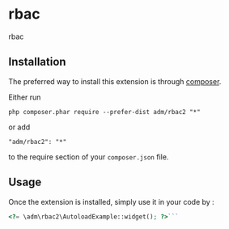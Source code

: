 rbac
====
rbac

Installation
------------

The preferred way to install this extension is through [composer](http://getcomposer.org/download/).

Either run

```
php composer.phar require --prefer-dist adm/rbac2 "*"
```

or add

```
"adm/rbac2": "*"
```

to the require section of your `composer.json` file.


Usage
-----

Once the extension is installed, simply use it in your code by  :

```php
<?= \adm\rbac2\AutoloadExample::widget(); ?>```